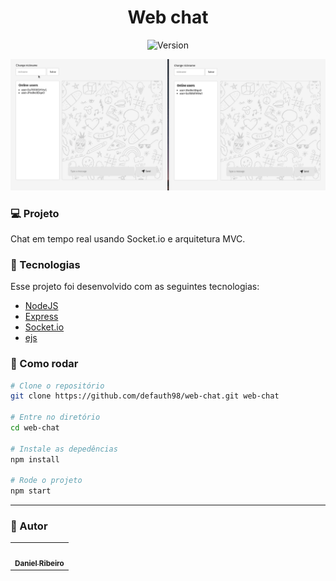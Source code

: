 <h1 align="center">Web chat</h1>
<p align="center">
  <img alt="Version" src="https://img.shields.io/badge/version-0.1.0-blue.svg?cacheSeconds=2592000" />
  <a href="https://twitter.com/defauth8" target="_blank">
  </a>
</p>

<p align="center">
  <img src=".github/web-chat.gif" width="1000rem" />
</p>

### :computer: Projeto

Chat em tempo real usando Socket.io e arquitetura MVC.

### :nut_and_bolt: Tecnologias

Esse projeto foi desenvolvido com as seguintes tecnologias:

- [NodeJS][nodejs]
- [Express][express]
- [Socket.io][socket-io]
- [ejs][ejs]

[nodejs]: https://nodejs.org/en/
[express]: https://expressjs.com/pt-br/
[socket-io]: https://socket.io/
[ejs]: https://ejs.co/

### :thinking: Como rodar

```bash
# Clone o repositório
git clone https://github.com/defauth98/web-chat.git web-chat

# Entre no diretório
cd web-chat

# Instale as depedências
npm install

# Rode o projeto
npm start
```

---

### :bust_in_silhouette: Autor

<table>
  <tr>
    <td align="center">
      <a href="https://github.com/defauth98">
        <img src="https://avatars.githubusercontent.com/u/52966246?v=4" width="100px;" alt=""/>
        <br />
          <sub>
            <b>Daniel Ribeiro</b>
          </sub>
      </a>
    </td>
  </tr>
</table>
